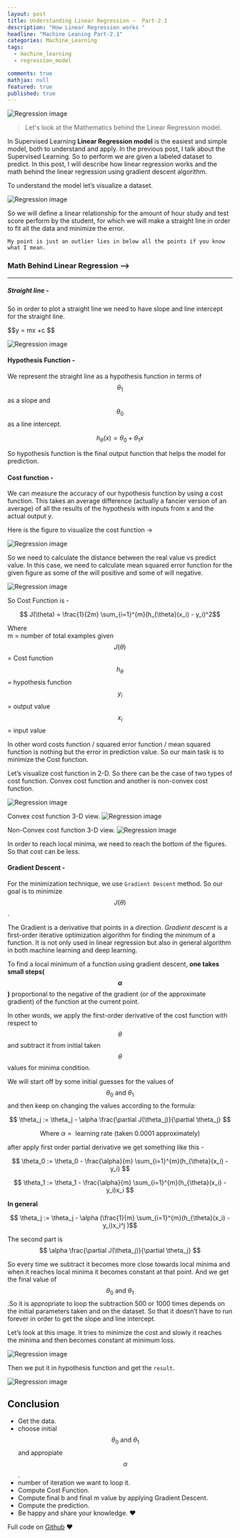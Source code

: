 ```yaml
---
layout: post
title: Understanding Linear Regression —  Part-2.1
description: "How Linear Regression works "
headline: "Machine Leaning Part-2.1"
categories: Machine_Learning 
tags: 
  - machine_learning
  - regression_model

comments: true
mathjax: null
featured: true
published: true 
---
```


<img class="image-post" src="{{ site.url }}/images/machine_learning/regrssion_intro.gif" alt="Regression image">

> Let's look at the Mathematics behind the Linear Regression model.

In Supervised Learning **Linear Regression model** is the easiest and simple model, both to understand and apply. In the previous post, I talk about the Supervised Learning. So to perform we are given a labeled dataset to predict. In this post, I will describe how linear regression works and the math behind the linear regression using gradient descent algorithm.

To understand the model let’s visualize a dataset.

<img class="image-post" src="{{ site.url }}/images/machine_learning/dataset1.png" alt="Regression image">

So we will define a linear relationship for the amount of hour study and test score perform by the student, for which we will make a straight line in order to fit all the data and minimize the error.

`My point is just an outlier lies in below all the points if you know what I mean.`

### Math Behind Linear Regression —>

***
##### Straight line -

So in order to plot a straight line we need to have slope and line intercept for the straight line.
<p>$$y = mx +c $$ </p>


<img class="image-post" src="{{ site.url }}/images/machine_learning/line.jpg" alt="Regression image">


#### Hypothesis Function -

We represent the straight line as a hypothesis function in terms of $$\theta_{1}$$ as a slope and $$\theta_{0}$$ as a line intercept.

$$ h_{\theta}(x) = \theta_{0} + \theta_{1}x  $$

So hypothesis function is the final output function that helps the model for prediction.

#### Cost function -

We can measure the accuracy of our hypothesis function by using a cost function. This takes an average difference (actually a fancier version of an average) of all the results of the hypothesis with inputs from x and the actual output y.

Here is the figure to visualize the cost function  ->

<img class="image-post" src="{{ site.url }}/images/machine_learning/cost.jpg" alt="Regression image">

So we need to calculate the distance between the real value vs predict value. In this case, we need to calculate mean squared error function for the given figure as some of the will positive and some of will negative.

<img class="image-post" src="{{ site.url }}/images/machine_learning/error.jpg" alt="Regression image">

So Cost Function is -

$$ J(\theta) = \frac{1}{2m} \sum_{i=1}^{m}(h_{\theta}(x_i) - y_i)^2$$

Where <br>
	  m = number of total examples given<br>
	  $$J(\theta)$$ = Cost function<br>
	  $$h_\theta$$  = hypothesis function<br>
	  $$y_i$$ = output value<br>
	  $$x_i$$ = input value<br>

In other word costs function / squared error function / mean squared function is nothing but the error in prediction value. So our main task is to minimize the Cost function.

Let’s visualize cost function in 2-D. So there can be the case of two types of cost function. Convex cost function and another is non-convex cost function.

<img class="image-post" src="{{ site.url }}/images/machine_learning/costfun.jpg" alt="Regression image">

Convex cost function 3-D view. 
<img class="image-post" src="{{ site.url }}/images/machine_learning/costfun1.png" alt="Regression image">

Non-Convex cost function 3-D view.
<img class="image-post" src="{{ site.url }}/images/machine_learning/costfun2.png" alt="Regression image">

In order to reach local minima, we need to reach the bottom of the figures. So that cost can be less.

#### Gradient Descent -

For the minimization technique, we use `Gradient Descent` method. 
So our goal is to minimize $$J(\theta)$$.

The Gradient is a derivative that points in a direction. *Gradient descent* is a first-order iterative optimization algorithm for finding the minimum of a function. It is not only used in linear regression but also in general algorithm in both machine learning and deep learning.

To find a local minimum of a function using gradient descent, **one takes small steps($$\alpha$$)** proportional to the negative of the gradient (or of the approximate gradient) of the function at the current point.

In other words, we apply the first-order derivative of the cost function with respect to $$\theta$$ and subtract it from initial taken $$\theta$$ values for minima condition.

We will start off by some initial guesses for the values of $$\theta_0 \mbox{ and }\theta_1$$ and then keep on changing the values according to the formula:

$$  \theta_j := \theta_j - \alpha \frac{\partial J(\theta_j)}{\partial \theta_j} $$  

$$\mbox{ Where } \alpha = \mbox{ learning rate (taken 0.0001 approximately)} $$


after apply first order partial derivative we get something like this -

$$  \theta_0 := \theta_0 -  \frac{\alpha}{m} \sum_{i=1}^{m}(h_{\theta}(x_i) - y_i) $$ 

$$  \theta_1 := \theta_1 - \frac{\alpha}{m} \sum_{i=1}^{m}(h_{\theta}(x_i) - y_i)x_i $$ 

**In general**

$$  \theta_j := \theta_j - \alpha (\frac{1}{m} \sum_{i=1}^{m}(h_{\theta}(x_i) - y_i)x_i^j )$$ 

The second part is $$ \alpha \frac{\partial J(\theta_j)}{\partial \theta_j} $$

So every time we subtract it becomes more close towards local minima and when it reaches local minima it becomes constant at that point. And we get the final value of $$\theta_0 \mbox{ and }\theta_1$$.So it is appropriate to loop the subtraction 500 or 1000 times depends on the initial parameters taken and on the dataset. So that it doesn’t have to run forever in order to get the slope and line intercept.

  


Let’s look at this image. It tries to minimize the cost and slowly it reaches the minima and then becomes constant at minimum loss.

<img class="image-post" src="{{ site.url }}/images/machine_learning/gradient_descent_exampl.gif" alt="Regression image">

Then we put it in hypothesis function and get the `result`.

<img class="image-post" src="{{ site.url }}/images/machine_learning/predict.png" alt="Regression image">


## Conclusion

* Get the data.
* choose initial $$\theta_0 \mbox{ and }\theta_1$$ and appropiate  $$\alpha$$.
* number of iteration we want to loop it.
* Compute Cost Function.
* Compute final b and final m value by applying Gradient Descent.
* Compute the prediction.
* Be happy and share your knowledge. :heart:

Full code on [Github](https://github.com/chinmaydas96/DLFND/blob/master/week-1(Linear-regrssion)/gradient_descent/Gradient%20descent.ipynb) :heart:


